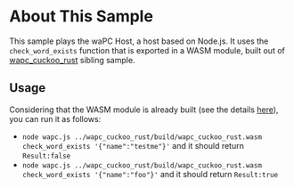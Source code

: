 # About This Sample

This sample plays the waPC Host, a host based on Node.js.
It uses the `check_word_exists` function that is exported in a WASM module, built out of [wapc_cuckoo_rust](../wapc_cuckoo_rust/readme.md) sibling sample.

## Usage

Considering that the WASM module is already built (see the details [here](../wapc_cuckoo_rust/readme.md)), you can run it as follows:

- `node wapc.js ../wapc_cuckoo_rust/build/wapc_cuckoo_rust.wasm check_word_exists '{"name":"testme"}'`
  and it should return `Result:false`
- `node wapc.js ../wapc_cuckoo_rust/build/wapc_cuckoo_rust.wasm check_word_exists '{"name":"foo"}'`
  and it should return `Result:true`

